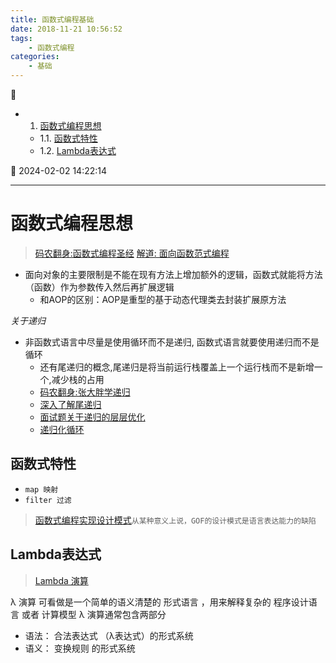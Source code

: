 ```yaml
---
title: 函数式编程基础
date: 2018-11-21 10:56:52
tags: 
    - 函数式编程
categories:
    - 基础
---
```


💠

- 1. [函数式编程思想](#函数式编程思想)
    - 1.1. [函数式特性](#函数式特性)
    - 1.2. [Lambda表达式](#lambda表达式)

💠 2024-02-02 14:22:14
****************************************
# 函数式编程思想
> [码农翻身:函数式编程圣经](http://mp.weixin.qq.com/s/0gErQ3tjDLZuD1bYOhi0mQ)
> [解道: 面向函数范式编程](https://www.jdon.com/functional.html)

- 面向对象的主要限制是不能在现有方法上增加额外的逻辑，函数式就能将方法（函数）作为参数传入然后再扩展逻辑
    - 和AOP的区别：AOP是重型的基于动态代理类去封装扩展原方法

_关于递归_
- 非函数式语言中尽量是使用循环而不是递归, 函数式语言就要使用递归而不是循环 
    - 还有尾递归的概念,尾递归是将当前运行栈覆盖上一个运行栈而不是新增一个,减少栈的占用
    - [码农翻身:张大胖学递归](http://mp.weixin.qq.com/s/YpG9TvTCBus2FK6LbArvvw)
    - [深入了解尾递归](https://segmentfault.com/a/1190000007641519)
    - [面试题关于递归的层层优化](https://zhuanlan.zhihu.com/p/24283256)
    - [递归化循环](http://www.cnblogs.com/JeffreyZhao/archive/2009/04/01/tail-recursion-explanation.html)

## 函数式特性
- `map 映射`
- `filter 过滤`

> [函数式编程实现设计模式](https://klose911.github.io/html/fdp/fdp.html)`从某种意义上说，GOF的设计模式是语言表达能力的缺陷`

## Lambda表达式
> [Lambda 演算](https://klose911.github.io/html/theory/lambda.html)

λ 演算 可看做是一个简单的语义清楚的 形式语言 ，用来解释复杂的 程序设计语言 或者 计算模型
λ 演算通常包含两部分
- 语法： 合法表达式 （λ表达式）的形式系统
- 语义： 变换规则 的形式系统

